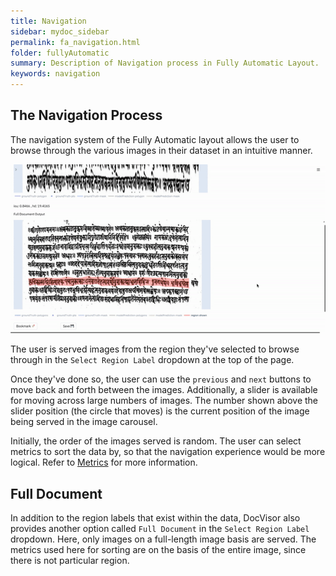 ```yaml
---
title: Navigation
sidebar: mydoc_sidebar
permalink: fa_navigation.html
folder: fullyAutomatic
summary: Description of Navigation process in Fully Automatic Layout.
keywords: navigation
---
```


## The Navigation Process

The navigation system of the Fully Automatic layout allows the user to browse through the various images in their dataset in an intuitive manner. 

![Gif showing navigation procedure of Fully Automatic Layout](gifs/fa-navigation.gif)

The user is served images from the region they've selected to browse through in the `Select Region Label` dropdown at the top of the page.

Once they've done so, the user can use the `previous` and `next` buttons to move back and forth between the images. Additionally, a slider is available for moving across large numbers of images. The number shown above the slider position (the circle that moves) is the current position of the image being served in the image carousel.

Initially, the order of the images served is random. The user can select metrics to sort the data by, so that the navigation experience would be more logical. Refer to [Metrics](fa_metrics.html) for more information.

## Full Document

In addition to the region labels that exist within the data, DocVisor also provides another option called `Full Document` in the `Select Region Label` dropdown. Here, only images on a full-length image basis are served. The metrics used here for sorting are on the basis of the entire image, since there is not particular region.
